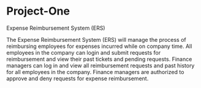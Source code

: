 # Project-One
Expense Reimbursement System (ERS)

The Expense Reimbursement System (ERS) will manage the process of reimbursing employees for 
expenses incurred while on company time. All employees in the company can login and submit requests 
for reimbursement and view their past tickets and pending requests. Finance managers can log in and 
view all reimbursement requests and past history for all employees in the company. Finance managers 
are authorized to approve and deny requests for expense reimbursement.
